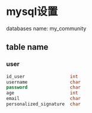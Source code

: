 # mysql设置
databases name: my_community
## table name
### user
```sql
id_user                 int
username                char
password                char
age                     int
email                   char
personalized_signature  char
```